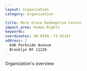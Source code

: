 ```yaml
---
layout: organization
category: organization

title: More Grace Redemptive Center
impact_area: Human Rights
keywords: 
coordinates: 40.6559,-73.95167
address: |
  646 Parkside Avenue
  Brooklyn NY 11226
---
```

Organization's overview
